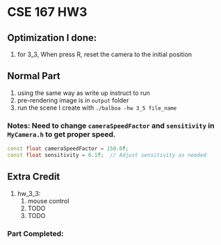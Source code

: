 # CSE 167 HW3

## Optimization I done:
1. for 3_3, When press R, reset the camera to the initial position


## Normal Part
1. using the same way as write up instruct to run
2. pre-rendering image is in `output` folder
3. run the scene I create with `./balboa -hw 3_5 file_name`


### Notes: Need to change `cameraSpeedFactor` and `sensitivity` in `MyCamera.h` to get proper speed.
```c++
const float cameraSpeedFactor = 150.0f;
const float sensitivity = 0.1f;  // Adjust sensitivity as needed
```


## Extra Credit
1. hw_3_3:
   1. mouse control
   2. TODO
   3. TODO

### Part Completed:

